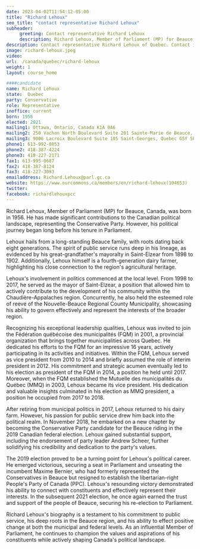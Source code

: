 ```yaml
---
date: 2023-04-02T11:54:12-05:00
title: "Richard Lehoux"
seo_title: "contact representative Richard Lehoux"
subheader:
     greeting: Contact representative Richard Lehoux
     description: Richard Lehoux, Member of Parliament (MP) for Beauce, Canada, was born in 1956. He has made significant contributions to the Canadian political landscape, representing the Conservative Party.
description: Contact representative Richard Lehoux of Quebec. Contact information for Richard Lehoux includes email address, phone number, and mailing address.
image: richard-lehoux.jpeg
video:
url:  /canada/quebec/richard-lehoux
weight: 1
layout: course_home

####candidate
name: Richard Lehoux
state:	Quebec
party: Conservative
role: Representative
inoffice: current
born: 1956
elected: 2021
mailing1: Ottawa, Ontario, Canada K1A 0A6
mailing2: 250 Vachon North Boulevard Suite 201 Sainte-Marie de Beauce, Quebec G6E 0H2
mailing3: 9006 Lacroix Boulevard Suite 105 Saint-Georges, Quebec G5Y 5P4
phone1: 613-992-8053
phone2: 418-387-4224
phone3: 418-227-2171
fax1: 613-995-0687
fax2: 418-387-8124
fax3: 418-227-3093
emailaddress: Richard.Lehoux@parl.gc.ca
website: https://www.ourcommons.ca/members/en/richard-lehoux(104653)
twitter:
facebook: richardlehouxpcc
---
```


Richard Lehoux, Member of Parliament (MP) for Beauce, Canada, was born in 1956. He has made significant contributions to the Canadian political landscape, representing the Conservative Party. However, his political journey began long before his tenure in Parliament.

Lehoux hails from a long-standing Beauce family, with roots dating back eight generations. The spirit of public service runs deep in his lineage, as evidenced by his great-grandfather's mayoralty in Saint-Elzear from 1898 to 1902. Additionally, Lehoux himself is a fourth-generation dairy farmer, highlighting his close connection to the region's agricultural heritage.

Lehoux's involvement in politics commenced at the local level. From 1998 to 2017, he served as the mayor of Saint-Elzear, a position that allowed him to actively contribute to the development of his community within the Chaudière-Appalaches region. Concurrently, he also held the esteemed role of reeve of the Nouvelle-Beauce Regional County Municipality, showcasing his ability to govern effectively and represent the interests of the broader region.

Recognizing his exceptional leadership qualities, Lehoux was invited to join the Fédération québécoise des municipalités (FQM) in 2001, a provincial organization that brings together municipalities across Quebec. He dedicated his efforts to the FQM for an impressive 16 years, actively participating in its activities and initiatives. Within the FQM, Lehoux served as vice president from 2010 to 2014 and briefly assumed the role of interim president in 2012. His commitment and strategic acumen eventually led to his election as president of the FQM in 2014, a position he held until 2017. Moreover, when the FQM established the Mutuelle des municipalités du Québec (MMQ) in 2003, Lehoux became its vice president. His dedication and valuable insights culminated in his election as MMQ president, a position he occupied from 2017 to 2018.

After retiring from municipal politics in 2017, Lehoux returned to his dairy farm. However, his passion for public service drew him back into the political realm. In November 2018, he embarked on a new chapter by becoming the Conservative Party candidate for the Beauce riding in the 2019 Canadian federal election. Lehoux gained substantial support, including the endorsement of party leader Andrew Scheer, further solidifying his credibility and dedication to the party's values.

The 2019 election proved to be a turning point for Lehoux's political career. He emerged victorious, securing a seat in Parliament and unseating the incumbent Maxime Bernier, who had formerly represented the Conservatives in Beauce but resigned to establish the libertarian-right People's Party of Canada (PPC). Lehoux's resounding victory demonstrated his ability to connect with constituents and effectively represent their interests. In the subsequent 2021 election, he once again earned the trust and support of the people of Beauce, securing his re-election to Parliament.

Richard Lehoux's biography is a testament to his commitment to public service, his deep roots in the Beauce region, and his ability to effect positive change at both the municipal and federal levels. As an influential Member of Parliament, he continues to champion the values and aspirations of his constituents while actively shaping Canada's political landscape.
